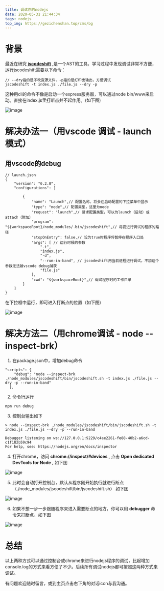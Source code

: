 ```yaml
---
title: 调试你的nodejs
date: 2020-05-31 21:44:34
tags: nodejs
top_img: https://gezichenshan.top/cms/bg
---
```


# 背景
最近在研究 **[jscodeshift](https://github.com/facebook/jscodeshift)** ,是一个AST的工具，学习过程中发现调试非常不方便，运行jscodeshift需要以下命令：

```
// --dry指的是不改变源文件，-p指的是打印出输出，方便调试
jscodeshift -t index.js ./file.js --dry -p
```

这种用cli的命令不像是启动一个express服务器，可以通过node bin/www来启动。直接在index.js里打断点并不起作用。(如下图)

![image](https://static.gezichenshan.top/blog/nodejs/1.png)


# 解决办法一（用vscode 调试 - launch模式）


## 用vscode的debug

```
// launch.json
{
    "version": "0.2.0",
    "configurations": [
        
        {
            "name": "Launch",// 配置名称，将会在启动配置的下拉菜单中显示
            "type": "node",// 配置类型，这里为node
            "request": "launch",// 请求配置类型，可以为launch（启动）或attach（附加）
            "program": "${workspaceRoot}/node_modules/.bin/jscodeshift",// 将要进行调试的程序的路径
            "stopOnEntry": false,// 设为true时程序将暂停在程序入口处
            "args": [ // 运行时候的参数
                "-t",
                "index.js",
                "-d",
                "--run-in-band", // jscodeshift用当前进程进行调试，不加这个参数无法被vscode debug捕获
                "file.js"
            ],
            "cwd": "${workspaceRoot}",// 调试程序时的工作目录
        }
    ]
}
```

在下拉框中运行，即可进入打断点的位置（如下图）

![image](https://static.gezichenshan.top/blog/nodejs/2.png)


# 解决方法二（用chrome调试 - node --inspect-brk）

1. 在package.json中，增加debug命令
```
"scripts": {
    "debug": "node --inspect-brk ./node_modules/jscodeshift/bin/jscodeshift.sh -t index.js ./file.js --dry -p --run-in-band"
  },
```

2. 命令行运行

```
npm run debug
```

3. 控制台输出如下
```
> node --inspect-brk ./node_modules/jscodeshift/bin/jscodeshift.sh -t index.js ./file.js --dry -p --run-in-band

Debugger listening on ws://127.0.0.1:9229/c4ae2261-fe88-40b2-a6cd-c1f182b59c94
For help, see: https://nodejs.org/en/docs/inspector
```

4. 打开chrome，访问 **chrome://inspect/#devices** , 点击 **Open dedicated DevTools for Node** , 如下图

![image](https://static.gezichenshan.top/blog/nodejs/3.png)

5. 此时会自动打开控制台，默认从程序刚开始执行就进行断点（./node_modules/jscodeshift/bin/jscodeshift.sh） 如下图

![image](https://static.gezichenshan.top/blog/nodejs/4.png)

6. 如果不想一步一步跟随程序来进入需要断点的地方，你可以用 **debugger** 命令来打断点，如下图

![image](https://static.gezichenshan.top/blog/nodejs/5.png)

# 总结

以上两种方式可以通过控制台或chrome来进行nodejs程序的调试，比起增加console.log的方式来看方便了不少。后续所有调试nodejs都可按照这两种方式来调试。

有问题欢迎随时留言，或到主页点击右下角的对话icon与我沟通。




